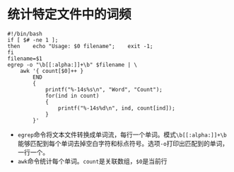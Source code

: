 # 统计特定文件中的词频

```shell
#!/bin/bash
if [ $# -ne 1 ];
then    echo "Usage: $0 filename";    exit -1;
fi
filename=$1
egrep -o "\b[[:alpha:]]+\b" $filename | \
    awk '{ count[$0]++ }
        END
        { 
            printf("%-14s%s\n", "Word", "Count");
            for(ind in count)
            {                
                printf("%-14s%d\n", ind, count[ind]);
            }
        }'
```
+ `egrep`命令将文本文件转换成单词流，每行一个单词。模式`\b[[:alpha:]]+\b`能够匹配到每个单词去掉空白字符和标点符号。选项`-o`打印出匹配到的单词，一行一个。
+ `awk`命令统计每个单词。`count`是关联数组，`$0`是当前行